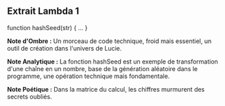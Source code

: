 ## Extrait Lambda 1

function hashSeed(str) { ... }

**Note d'Ombre :** Un morceau de code technique, froid mais essentiel, un outil de création dans l'univers de Lucie.

**Note Analytique :** La fonction hashSeed est un exemple de transformation d'une chaîne en un nombre, base de la génération aléatoire dans le programme, une opération technique mais fondamentale.

**Note Poétique :** Dans la matrice du calcul, les chiffres murmurent des secrets oubliés.
